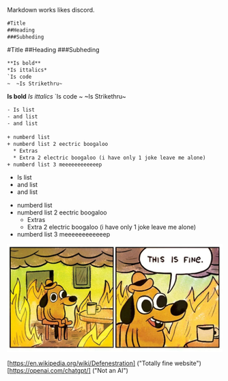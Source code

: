 Markdown works likes discord.
``` Titles
#Title
##Heading
###Subheding
```
#Title
##Heading
###Subheding

``` Basics
**Is bold**
*Is ittalics*
`Is code
~  ~Is Strikethru~
```

**Is bold**
*Is ittalics*
`Is code
~  ~Is Strikethru~

``` Lists
- Is list
- and list
- and list

+ numberd list
+ numberd list 2 eectric boogaloo
  * Extras
  * Extra 2 electric boogaloo (i have only 1 joke leave me alone)
+ numberd list 3 meeeeeeeeeeeep
```

- Is list
- and list
- and list

+ numberd list
+ numberd list 2 eectric boogaloo
  * Extras
  * Extra 2 electric boogaloo (i have only 1 joke leave me alone)
+ numberd list 3 meeeeeeeeeeeep


![This is fie](image.png)
	
[https://en.wikipedia.org/wiki/Defenestration] ("Totally fine website")
[https://openai.com/chatgpt/] ("Not an AI") 
